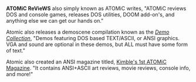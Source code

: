 **ATOMiC ReVieWS** also simply known as ATOMiC writes, "ATOMiC reviews DOS and console games, releases DOS utilities, DOOM add-on's, and anything else we can get our hands on."

Atomic also releases a demoscene compilation known as the [_Demo Collection_](/f/b021d0f), "Demos featuring DOS based TEXT/ASCII, or ANSI graphics. VGA and sound are optional in these demos, but ALL must have some form of text."

Atomic also created an ANSI magazine titled, [Kimble's 1st ATOMiC Magazine](/f/b226b2f). "It contains ANSI+ASCII art reviews, movie reviews, console info, and more!"